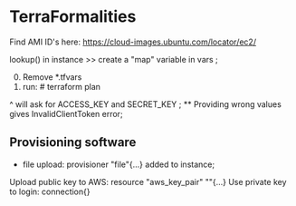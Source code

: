 # TerraFormalities

Find AMI ID's here:
https://cloud-images.ubuntu.com/locator/ec2/


lookup() in instance >> create a "map" variable in vars ;


0. Remove *.tfvars
1. run: # terraform plan

^ will ask for ACCESS_KEY and SECRET_KEY ;
** Providing wrong values gives InvalidClientToken error;


## Provisioning software  
- file upload: provisioner "file"{...} added to instance;   


Upload public key to AWS: resource "aws_key_pair" ""{...} 
Use private key to login: connection{} 